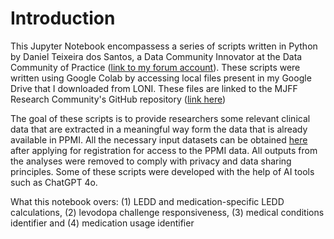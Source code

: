 # Introduction

This Jupyter Notebook encompassess a series of scripts written in Python by Daniel Teixeira dos Santos, a Data Community Innovator at the Data Community of Practice ([link to my forum account](https://rcop.michaeljfox.org/u/danieltds/summary)). These scripts were written using Google Colab by accessing local files present in my Google Drive that I downloaded from LONI. These files are linked to the MJFF Research Community's GitHub repository ([link here](https://github.com/MJFF-ResearchCommunity/Useful-PPMI-Clinical-Codes))

The goal of these scripts is to provide researchers some relevant clinical data that are extracted in a meaningful way form the data that is already available in PPMI. All the necessary input datasets can be obtained [here](https://ida.loni.usc.edu/pages/access/studyData.jsp?project=PPMI) after applying for registration for access to the PPMI data. All outputs from the analyses were removed to comply with privacy and data sharing principles. Some of these scripts were developed with the help of AI tools such as ChatGPT 4o.

What this notebook overs: (1) LEDD and medication-specific LEDD calculations, (2) levodopa challenge responsiveness, (3) medical conditions identifier and (4) medication usage identifier
